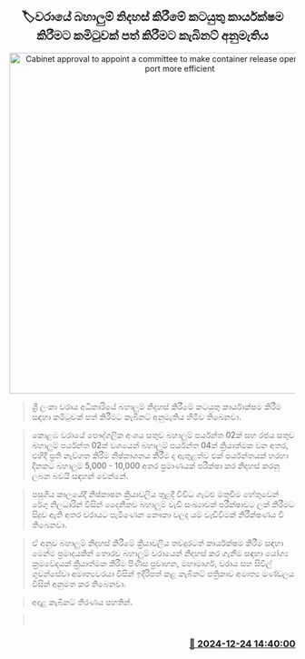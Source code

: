 <p align='center'><b><h2 align='center' title='Cabinet approval to appoint a committee to make container release operations at the port more efficient'>🏷වරායේ බහාලුම් නිදහස් කිරීමේ කටයුතු කාර්යක්ෂම කිරීමට කමිටුවක් පත් කිරීමට කැබිනට් අනුමැතිය</h2></b></p>
<p align='center'><img src='https://helakuru.sgp1.cdn.digitaloceanspaces.com/esana/images/lib/cabinet-updates[1].jpg' width='600' alt='Cabinet approval to appoint a committee to make container release operations at the port more efficient'></p>

> ශ්‍රී ලංකා වරාය අධිකාරියේ බහාලුම් නිදහස් කිරීමේ කටයුතු කාර්යාක්ෂම කිරීම සඳහා කමිටුවක් පත් කිරීමට කැබිනට් අනුමැතිය හිමිව තිබෙනවා.

> කොළඹ වරායේ පෞද්ගලික අංශය සතුව බහාලුම් පර්යන්ත 02ක් සහ රජය සතුව බහාලුම් පර්යන්ත 02ක් වශයෙන් බහාලුම් පර්යන්ත 04ක් ක්‍රියාත්මක වන අතර, එහිදී ප්‍රති නැව්ගත කිරීම් නිෂ්කාශනය කිරීම ද ඇතුළත්ව එක් පර්යන්තයක් හරහා දිනකට බහාලුම් 5,000 - 10,000 අතර ප්‍රමාණයක් පරීක්ෂා කර නිදහස් කරනු ලබන බවයි සඳහන් වෙන්නේ.

> පසුගිය කාලයේදී නිෂ්කාෂන ක්‍රියාවලිය තුළදී විවිධ ගැටළු මතුවීම හේතුවෙන් රේගු නිලධාරින් විසින් දෛනිකව බහාලුම් වැඩි සංඛ්‍යාවක් පරීක්ෂාවට ලක් කිරීමට සිදුව ඇති අතර වරායට පැමිණෙන නෞකා වලද යම් වැඩිවීමක් නිරීක්ෂණය වී තිබෙනවා.

> ඒ අනුව බහාලුම් නිදහස් කිරීමේ ක්‍රියාවලිය තවදුරටත් කාර්යක්ෂම කිරීම සඳහා මෙන්ම ප්‍රමාදයකින් තොරව බහාලුම් වරායෙන් නිදහස් කර ගැනීම සඳහා යෝග්‍ය ක්‍රමවේදයක් ක්‍රියාත්මක කිරීම පිණිස ප්‍රවාහන, මහාමාර්ග, වරාය සහ සිවිල් ගුවන්සේවා අමාත්‍යවරයා විසින් ඉදිරිපත් කළ කැබිනට් පත්‍රිකාව අමාත්‍ය මණ්ඩලය විසින් අනුමත කර තිබෙනවා.

> අදාළ කැබිනට් තීරණය පහතින්. 

>  



<h3 align='right'><a href='https://www.helakuru.lk/esana/p/106107/'>📅 2024-12-24 14:40:00</a></h3>
